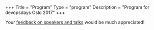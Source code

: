 +++
Title = "Program"
Type = "program"
Description = "Program for devopsdays Oslo 2017"
+++

Your <a href="https://goo.gl/forms/KYxJ16vXU7tyY6NH2">feedback on speakers and talks</a> would be much appreciated!
